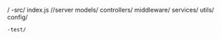 /
    -src/
        index.js //server
        models/
        controllers/
        middleware/
        services/
        utils/
        config/
        
    -test/

        